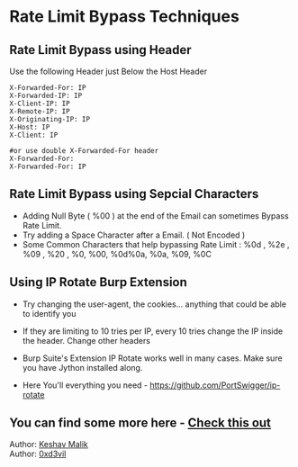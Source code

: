 # Rate Limit Bypass Techniques 

## Rate Limit Bypass using Header 

Use the following Header just Below the Host Header 

```
X-Forwarded-For: IP
X-Forwarded-IP: IP
X-Client-IP: IP
X-Remote-IP: IP
X-Originating-IP: IP
X-Host: IP
X-Client: IP

#or use double X-Forwarded-For header
X-Forwarded-For:
X-Forwarded-For: IP
```

## Rate Limit Bypass using Sepcial Characters 

- Adding Null Byte ( %00 ) at the end of the Email can sometimes Bypass Rate Limit.
- Try adding a Space Character after a Email. ( Not Encoded )
- Some Common Characters that help bypassing Rate Limit : %0d , %2e , %09 , %20 , %0, %00, %0d%0a, %0a, %09, %0C


## Using IP Rotate Burp Extension

- Try changing the user-agent, the cookies... anything that could be able to identify you
- If they are limiting to 10 tries per IP, every 10 tries change the IP inside the header.
  Change other headers
- Burp Suite's Extension IP Rotate works well in many cases. Make sure you have Jython installed along.

- Here You'll everything you need - https://github.com/PortSwigger/ip-rotate


## You can find some more here - [Check this out](https://medium.com/bugbountywriteup/bypassing-rate-limit-like-a-pro-5f3e40250d3c)

Author: [Keshav Malik](https://www.linkedin.com/in/keshav-malik-22478014a) </br>
Author: [0xd3vil](https://linkedin.com/in/0xd3vil)
